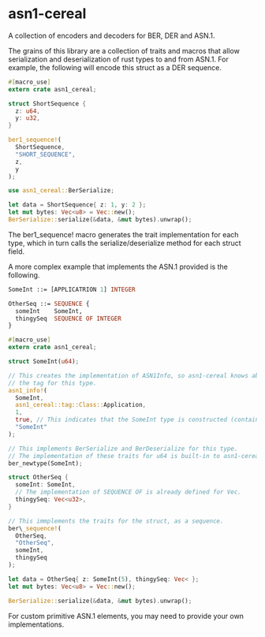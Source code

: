# asn1-cereal
A collection of encoders and decoders for BER, DER and ASN.1.

The grains of this library are a collection of traits and macros that
allow serialization and deserialization of rust types to and from ASN.1.
For example, the following will encode this struct as a DER sequence.

```rust
#[macro_use]
extern crate asn1_cereal;

struct ShortSequence {
  z: u64,
  y: u32,
}

ber1_sequence!(
  ShortSequence,
  "SHORT_SEQUENCE",
  z,
  y
);

use asn1_cereal::BerSerialize;

let data = ShortSequence{ z: 1, y: 2 };
let mut bytes: Vec<u8> = Vec::new();
BerSerialize::serialize(&data, &mut bytes).unwrap();

```

The ber1\_sequence! macro generates the trait implementation for each type,
which in turn calls the serialize/deserialize method for each struct
field.

A more complex example that implements the ASN.1 provided is the following.
```ASN1
SomeInt ::= [APPLICATRION 1] INTEGER

OtherSeq ::= SEQUENCE {
  someInt    SomeInt,
  thingySeq  SEQUENCE OF INTEGER
}
```

```rust
#[macro_use]
extern crate asn1_cereal;

struct SomeInt(u64);

// This creates the implementation of ASN1Info, so asn1-cereal knows about
// the tag for this type.
asn1_info!(
  SomeInt,
  asn1_cereal::tag::Class::Application,
  1,
  true, // This indicates that the SomeInt type is constructed (contains ASN.1).
  "SomeInt"
);

// This implements BerSerialize and BerDeserialize for this type.
// The implementation of these traits for u64 is built-in to asn1-cereal.
ber_newtype(SomeInt);

struct OtherSeq {
  someInt: SomeInt,
  // The implementation of SEQUENCE OF is already defined for Vec.
  thingySeq: Vec<u32>,
}

// This immplements the traits for the struct, as a sequence.
ber\_sequence!(
  OtherSeq,
  "OtherSeq",
  someInt,
  thingySeq
);

let data = OtherSeq{ z: SomeInt(5), thingySeq: Vec< };
let mut bytes: Vec<u8> = Vec::new();

BerSerialize::serialize(&data, &mut bytes).unwrap();
```

For custom primitive ASN.1 elements, you may need to provide
your own implementations.
